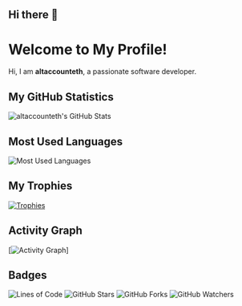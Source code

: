 ## Hi there 👋


# Welcome to My Profile!

Hi, I am **altaccounteth**, a passionate software developer.

## My GitHub Statistics

![altaccounteth's GitHub Stats](https://github-readme-stats.vercel.app/api?username=altaccounteth&show_icons=true&theme=radical)

## Most Used Languages

![Most Used Languages](https://github-readme-stats.vercel.app/api/top-langs/?username=altaccounteth&layout=compact&theme=radical)

## My Trophies

[![Trophies](https://github-profile-trophy.vercel.app/?username=altaccounteth&theme=onedark)](https://github.com/ryo-ma/github-profile-trophy)

## Activity Graph

[![Activity Graph](https://github-readme-activity-graph.cyclic.app/graph?username=altaccounteth&theme=github)]

## Badges

![Lines of Code](https://img.shields.io/badge/Lines%20of%20Code-1.2M-brightgreen)
![GitHub Stars](https://img.shields.io/github/stars/altaccounteth?color=yellow)
![GitHub Forks](https://img.shields.io/github/forks/altaccounteth?color=blue)
![GitHub Watchers](https://img.shields.io/github/watchers/altaccounteth?color=red)

<!--
**altaccounteth/altaccounteth** is a ✨ _special_ ✨ repository because its `README.md` (this file) appears on your GitHub profile.

Here are some ideas to get you started:

- 🔭 I’m currently working on ...
- 🌱 I’m currently learning ...
- 👯 I’m looking to collaborate on ...
- 🤔 I’m looking for help with ...
- 💬 Ask me about ...
- 📫 How to reach me: ...
- 😄 Pronouns: ...
- ⚡ Fun fact: ...
-->
